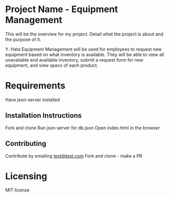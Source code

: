 # Project Name - Equipment Management
This will be the overview for my project. Detail what the project is about and the purpose of it.

Y. Hata Equipment Management will be used for employees to request new equipment based on what inventory is available. They will be able to view all unavailable and available inventory, submit a request form for new equipment, and view specs of each product.

# Requirements
Have json-server installed

## Installation Instructions
Fork and clone
Run json server for db.json
Open index.html in the browser

## Contributing
Contribute by emailing test@test.com
Fork and clone - make a PR

# Licensing
MIT license


